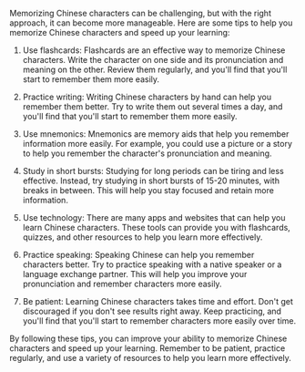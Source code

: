 Memorizing Chinese characters can be challenging, but with the right approach, it can become more manageable. Here are some tips to help you memorize Chinese characters and speed up your learning:

1. Use flashcards: Flashcards are an effective way to memorize Chinese characters. Write the character on one side and its pronunciation and meaning on the other. Review them regularly, and you'll find that you'll start to remember them more easily.

2. Practice writing: Writing Chinese characters by hand can help you remember them better. Try to write them out several times a day, and you'll find that you'll start to remember them more easily.

3. Use mnemonics: Mnemonics are memory aids that help you remember information more easily. For example, you could use a picture or a story to help you remember the character's pronunciation and meaning.

4. Study in short bursts: Studying for long periods can be tiring and less effective. Instead, try studying in short bursts of 15-20 minutes, with breaks in between. This will help you stay focused and retain more information.

5. Use technology: There are many apps and websites that can help you learn Chinese characters. These tools can provide you with flashcards, quizzes, and other resources to help you learn more effectively.

6. Practice speaking: Speaking Chinese can help you remember characters better. Try to practice speaking with a native speaker or a language exchange partner. This will help you improve your pronunciation and remember characters more easily.

7. Be patient: Learning Chinese characters takes time and effort. Don't get discouraged if you don't see results right away. Keep practicing, and you'll find that you'll start to remember characters more easily over time.

By following these tips, you can improve your ability to memorize Chinese characters and speed up your learning. Remember to be patient, practice regularly, and use a variety of resources to help you learn more effectively.